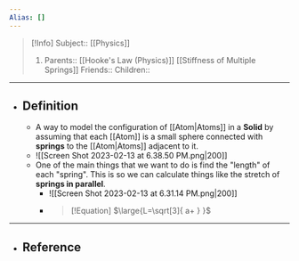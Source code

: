 ```yaml
---
Alias: []
---
```

> [!Info]
> Subject:: [[Physics]]
> 1. Parents:: [[Hooke's Law (Physics)]] [[Stiffness of Multiple Springs]]
> Friends:: 
> Children:: 
---
- ## Definition
	- A way to model the configuration of [[Atom|Atoms]] in a **Solid** by assuming that each [[Atom]] is a small sphere connected with **springs** to the [[Atom|Atoms]] adjacent to it.
	- ![[Screen Shot 2023-02-13 at 6.38.50 PM.png|200]]
	- One of the main things that we want to do is find the "length" of each "spring". This is so we can calculate things like the stretch of **springs in parallel**.
		- ![[Screen Shot 2023-02-13 at 6.31.14 PM.png|200]]
		- > [!Equation]
		  > $\large{L=\sqrt[3]{ a+ } }$
---
- ## Reference